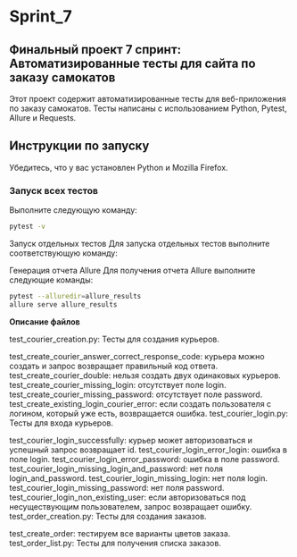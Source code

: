# Sprint_7

## Финальный проект 7 спринт: Автоматизированные тесты для сайта по заказу самокатов

Этот проект содержит автоматизированные тесты для веб-приложения по заказу самокатов. Тесты написаны с использованием Python, Pytest, Allure и Requests.

## Инструкции по запуску

Убедитесь, что у вас установлен Python и Mozilla Firefox.

### Запуск всех тестов

Выполните следующую команду:

```bash
pytest -v
```

Запуск отдельных тестов
Для запуска отдельных тестов выполните соответствующую команду:

Генерация отчета Allure
Для получения отчета Allure выполните следующие команды:

```bash
pytest --alluredir=allure_results
allure serve allure_results
```

**Описание файлов**

test_courier_creation.py: Тесты для создания курьеров.

test_create_courier_answer_correct_response_code: курьера можно создать и запрос возвращает правильный код ответа.
test_create_courier_double: нельзя создать двух одинаковых курьеров.
test_create_courier_missing_login: отсутствует поле login.
test_create_courier_missing_password: отсутствует поле password.
test_create_existing_login_courier_error: если создать пользователя с логином, который уже есть, возвращается ошибка.
test_courier_login.py: Тесты для входа курьеров.

test_courier_login_successfully: курьер может авторизоваться и успешный запрос возвращает id.
test_courier_login_error_login: ошибка в поле login.
test_courier_login_error_password: ошибка в поле password.
test_courier_login_missing_login_and_password: нет поля login_and_password.
test_courier_login_missing_login: нет поля login.
test_courier_login_missing_password: нет поля password.
test_courier_login_non_existing_user: если авторизоваться под несуществующим пользователем, запрос возвращает ошибку.
test_order_creation.py: Тесты для создания заказов.

test_create_order: тестируем все варианты цветов заказа.
test_order_list.py: Тесты для получения списка заказов.

